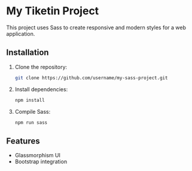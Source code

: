 # My Tiketin Project

This project uses Sass to create responsive and modern styles for a web application.

## Installation

1. Clone the repository:
   ```bash
   git clone https://github.com/username/my-sass-project.git
   ```

2. Install dependencies:
   ```bash
   npm install
   ```

3. Compile Sass:
   ```bash
   npm run sass
   ```

## Features

- Glassmorphism UI
- Bootstrap integration
